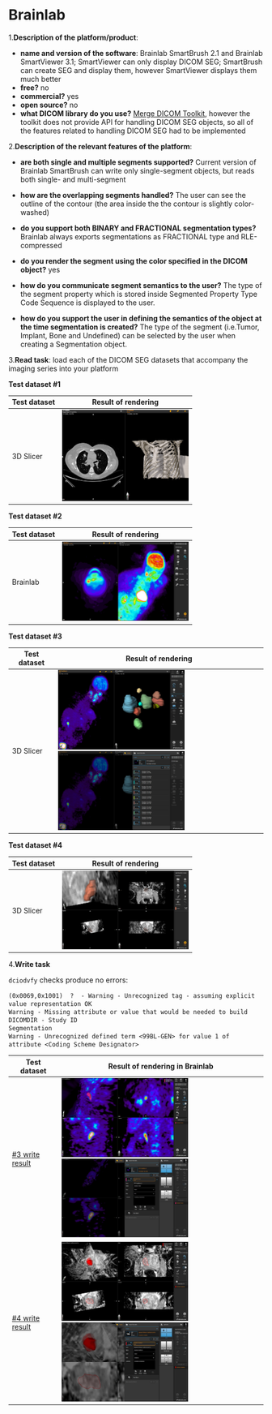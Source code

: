 # Brainlab

1.**Description of the platform/product**:
 * **name and version of the software**: Brainlab SmartBrush 2.1 and Brainlab SmartViewer 3.1; SmartViewer can only display DICOM SEG; SmartBrush can create SEG and display them, however SmartViewer displays them much better
 * **free?** no
 * **commercial?** yes
 * **open source?** no 
 * **what DICOM library do you use?** [Merge DICOM Toolkit](http://www.merge.com/Solutions/Toolkits/Merge-DICOM-Toolkit.aspx), however the toolkit does not provide API for handling DICOM SEG objects, so all of the features related to handling DICOM SEG had to be implemented

2.**Description of the relevant features of the platform**: 
 * **are both single and multiple segments supported?** Current version of Brainlab SmartBrush can write only single-segment objects, but reads both single- and multi-segment 
 * **how are the overlapping segments handled?** The user can see the outline of the contour (the area inside the the contour is slightly color-washed)

 * **do you support both BINARY and FRACTIONAL segmentation types?** Brainlab always exports segmentations as FRACTIONAL type and RLE-compressed
 * **do you render the segment using the color specified in the DICOM object?** yes
 * **how do you communicate segment semantics to the user?** The type of the segment property which is stored inside Segmented Property Type Code Sequence is displayed to the user.
 * **how do you support the user in defining the semantics of the object at the time segmentation is created?** The type of the segment (i.e.Tumor, Implant, Bone and Undefined) can be selected by the user when creating a Segmentation object.

3.**Read task**: load each of the DICOM SEG datasets that accompany the imaging series into your platform

**Test dataset #1**

| Test dataset | Result of rendering |
| -- | -- |
| 3D Slicer | <img src="./brainlab/brainlab-read-lidc.png" width=250> |

**Test dataset #2**

| Test dataset | Result of rendering |
| -- | -- |
| Brainlab | <img src="./brainlab/brainlab-read-seg2.png" width=250> |

**Test dataset #3**

| Test dataset | Result of rendering |
| -- | -- |
| 3D Slicer | <img src="./brainlab/brainlab-read-hnc.jpg" width=250> <img src="./brainlab/brainlab-read-hnc-measurements.jpg" width=250>|

**Test dataset #4**

| Test dataset | Result of rendering |
| -- | -- |
| 3D Slicer | <img src="./brainlab/brainlab-read-prostate.jpg" width=250> |


4.**Write task**

`dciodvfy` checks produce no errors:

```
(0x0069,0x1001)  ?  - Warning - Unrecognized tag - assuming explicit value representation OK
Warning - Missing attribute or value that would be needed to build DICOMDIR - Study ID
Segmentation
Warning - Unrecognized defined term <99BL-GEN> for value 1 of attribute <Coding Scheme Designator>
```

| Test dataset | Result of rendering in Brainlab|
| -- | -- |
| [#3 write result](http://slicer.kitware.com/midas3/download/item/266127/SEG_BL_DataSet3_compressed.dcm) | <img src="./brainlab/DataSet3_FromSmartbrush_ReadByBrainlabSmartbrush.JPG" width=250> <img src="./brainlab/DataSet3_FromSmartbrush_ReadByBrainlabSmartbrush_UI.JPG" width=250> |
| [#4 write result](http://slicer.kitware.com/midas3/download/item/266126/SEG_BL_DataSet4_compressed.dcm) | <img src="./brainlab/DataSet4_FromSmartbrush_ReadByBrainlabSmartbrush.JPG" width=250> <img src="./brainlab/DataSet4_FromSmartbrush_ReadByBrainlabSmartbrush_UI.JPG" width=250>  |

